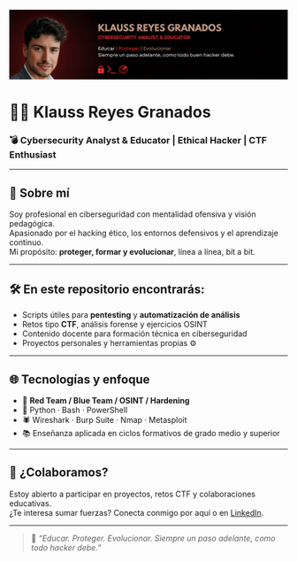 ![Header](./github-header.png)
# 👨‍💻 Klauss Reyes Granados  
### 💣 Cybersecurity Analyst & Educator | Ethical Hacker | CTF Enthusiast  

---

## 🚀 Sobre mí

Soy profesional en ciberseguridad con mentalidad ofensiva y visión pedagógica.  
Apasionado por el hacking ético, los entornos defensivos y el aprendizaje continuo.  
Mi propósito: **proteger, formar y evolucionar**, línea a línea, bit a bit.

---

## 🛠️ En este repositorio encontrarás:

- Scripts útiles para **pentesting** y **automatización de análisis**  
- Retos tipo **CTF**, análisis forense y ejercicios OSINT  
- Contenido docente para formación técnica en ciberseguridad  
- Proyectos personales y herramientas propias ⚙️

---

## 🌐 Tecnologías y enfoque

- 🔐 **Red Team / Blue Team / OSINT / Hardening**
- 🐍 Python · Bash · PowerShell
- 🕷️ Wireshark · Burp Suite · Nmap · Metasploit
- 📚 Enseñanza aplicada en ciclos formativos de grado medio y superior

---

## 🤝 ¿Colaboramos?

Estoy abierto a participar en proyectos, retos CTF y colaboraciones educativas.  
¿Te interesa sumar fuerzas? Conecta conmigo por aquí o en [LinkedIn](https://www.linkedin.com/in/klaussreyes/).

---

> 🧠 *“Educar. Proteger. Evolucionar. Siempre un paso adelante, como todo hacker debe.”*
